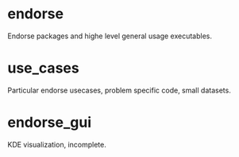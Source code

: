 # endorse
Endorse packages and highe level general usage executables.

# use_cases
Particular endorse usecases, problem specific code, small datasets.

# endorse_gui
KDE visualization, incomplete.

